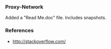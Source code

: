 ### Proxy-Network
Added a "Read Me.doc" file. Includes snapshots.

### References
- http://stackoverflow.com/
